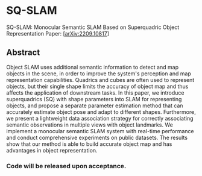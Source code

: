 # SQ-SLAM
SQ-SLAM: Monocular Semantic SLAM Based on Superquadric Object Representation
Paper: [[arXiv:2209.10817](https://arxiv.org/pdf/2209.10817)]
## Abstract
Object SLAM uses additional semantic information to detect and map objects in the scene, in order to improve the system's perception and map representation capabilities. Quadrics and cubes are often used to represent objects, but their single shape limits the accuracy of object map and thus affects the application of downstream tasks. In this paper, we introduce superquadrics (SQ) with shape parameters into SLAM for representing objects, and propose a separate parameter estimation method that can accurately estimate object pose and adapt to different shapes. Furthermore, we present a lightweight data association strategy for correctly associating semantic observations in multiple views with object landmarks. We implement a monocular semantic SLAM system with real-time performance and conduct comprehensive experiments on public datasets. The results show that our method is able to build accurate object map and has advantages in object representation. 

### Code will be released upon acceptance.
